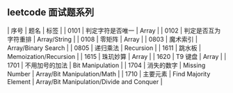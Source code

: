 ## leetcode 面试题系列

| 序号 | 题名 | 标签 |
| 0101 | 判定字符是否唯一 | Array |
| 0102 | 判定是否互为字符重排 | Array/String |
| 0108 | 零矩阵 | Array |
| 0803 | 魔术索引 | Array/Binary Search |
| 0805 | 递归乘法 | Recursion |
| 1611 | 跳水板 | Memoization/Recursion |
| 1615 | 珠玑妙算 | Array |
| 1620 | T9 键盘 | Array |
| 1701 | 不用加号的加法 | Bit Manipulation |
| 1704 | 消失的数字 | Missing Number | Array/Bit Manipulation/Math |
| 1710 | 主要元素 | Find Majority Element | Array/Bit Manipulation/Divide and Conquer |